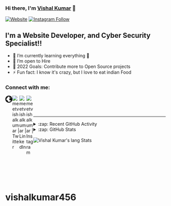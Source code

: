 ### Hi there, I'm [Vishal Kumar][website] 👋 
[![Website](https://img.shields.io/website?label=MeetVishalKumar.com&style=for-the-badge&url=https%3A%2F%2Fmeetvishalkumar.com)](https://meetvishalkumar.com)
[![Instagram Follow](https://img.shields.io/instagram/follow/vishalkumar?color=1DA1F2&logo=instagram&style=for-the-badge)](https://www.instagram.com/vishal.kumar456/)

## I'm a Website Developer, and Cyber Security Specialist!!


- 🌱 I’m currently learning everything 🤣
- 👯 I’m open to Hire
- 🥅 2022 Goals: Contribute more to Open Source projects
- ⚡ Fun fact: I know it's crazy, but I love to eat indian Food

### Connect with me:

[<img align="left" alt="meetvishalkumar.com" width="22px" src="https://raw.githubusercontent.com/iconic/open-iconic/master/svg/globe.svg" />][website]

[<img align="left" alt="meetvishalkumar | Twitter" width="22px" src="https://cdn.jsdelivr.net/npm/simple-icons@v3/icons/twitter.svg" />][twitter]
[<img align="left" alt="meetvishalkumar | LinkedIn" width="22px" src="https://cdn.jsdelivr.net/npm/simple-icons@v3/icons/linkedin.svg" />][linkedin]
[<img align="left" alt="meetvishalkumar | Instagram" width="22px" src="https://cdn.jsdelivr.net/npm/simple-icons@v3/icons/instagram.svg" />][instagram]

<br />



<br />
<br />

---

<details>
  <summary>:zap: Recent GitHub Activity</summary>
  
<!--START_SECTION:activity-->

<!--END_SECTION:activity-->

</details>

<details>
  <summary>:zap: GitHub Stats</summary>

  <img align="left" alt="Vishal Kumar's GitHub Stats" src="https://github-readme-stats.vercel.app/api?username=vishalkumar456&show_icons=true&hide_border=true" />


</details>

<br>
  <img align="left" alt="Vishal Kumar's lang Stats" src="https://github-readme-stats.vercel.app/api/top-langs/?username=anuraghazra&layout=compact" />

 
<br><br>

[website]: https://meetvishalkumar.com
[twitter]: https://twitter.com/VishaIKumar456
[instagram]: https://www.instagram.com/vishal.kumar456/
[linkedin]: https://www.linkedin.com/in/vishal-kumar-a59b80197/
<br><br><br><br>
# vishalkumar456
